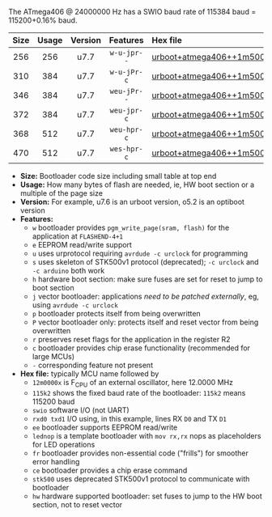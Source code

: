 The ATmega406 @ 24000000 Hz has a SWIO baud rate of 115384 baud = 115200+0.16% baud.

|Size|Usage|Version|Features|Hex file|
|:-:|:-:|:-:|:-:|:--|
|256|256|u7.7|`w-u-jpr--`|[urboot+atmega406++1m5000x++++7k2_swio_rxb0_txb1.hex](https://raw.githubusercontent.com/stefanrueger/urboot.hex/main/mcus/atmega406/external_oscillator/fcpu++1m5000_Hz/br++++7k2_bps/urboot+atmega406++1m5000x++++7k2_swio_rxb0_txb1.hex)|
|310|384|u7.7|`w-u-jPr-c`|[urboot+atmega406++1m5000x++++7k2_swio_rxb0_txb1_lednop_fr_ce.hex](https://raw.githubusercontent.com/stefanrueger/urboot.hex/main/mcus/atmega406/external_oscillator/fcpu++1m5000_Hz/br++++7k2_bps/urboot+atmega406++1m5000x++++7k2_swio_rxb0_txb1_lednop_fr_ce.hex)|
|346|384|u7.7|`weu-jPr--`|[urboot+atmega406++1m5000x++++7k2_swio_rxb0_txb1_ee_lednop_fr.hex](https://raw.githubusercontent.com/stefanrueger/urboot.hex/main/mcus/atmega406/external_oscillator/fcpu++1m5000_Hz/br++++7k2_bps/urboot+atmega406++1m5000x++++7k2_swio_rxb0_txb1_ee_lednop_fr.hex)|
|372|384|u7.7|`weu-jpr-c`|[urboot+atmega406++1m5000x++++7k2_swio_rxb0_txb1_ee_lednop_fr_ce.hex](https://raw.githubusercontent.com/stefanrueger/urboot.hex/main/mcus/atmega406/external_oscillator/fcpu++1m5000_Hz/br++++7k2_bps/urboot+atmega406++1m5000x++++7k2_swio_rxb0_txb1_ee_lednop_fr_ce.hex)|
|368|512|u7.7|`weu-hpr-c`|[urboot+atmega406++1m5000x++++7k2_swio_rxb0_txb1_ee_lednop_fr_ce_hw.hex](https://raw.githubusercontent.com/stefanrueger/urboot.hex/main/mcus/atmega406/external_oscillator/fcpu++1m5000_Hz/br++++7k2_bps/urboot+atmega406++1m5000x++++7k2_swio_rxb0_txb1_ee_lednop_fr_ce_hw.hex)|
|470|512|u7.7|`wes-hpr-c`|[urboot+atmega406++1m5000x++++7k2_swio_rxb0_txb1_ee_lednop_fr_ce_stk500_hw.hex](https://raw.githubusercontent.com/stefanrueger/urboot.hex/main/mcus/atmega406/external_oscillator/fcpu++1m5000_Hz/br++++7k2_bps/urboot+atmega406++1m5000x++++7k2_swio_rxb0_txb1_ee_lednop_fr_ce_stk500_hw.hex)|

- **Size:** Bootloader code size including small table at top end
- **Usage:** How many bytes of flash are needed, ie, HW boot section or a multiple of the page size
- **Version:** For example, u7.6 is an urboot version, o5.2 is an optiboot version
- **Features:**
  + `w` bootloader provides `pgm_write_page(sram, flash)` for the application at `FLASHEND-4+1`
  + `e` EEPROM read/write support
  + `u` uses urprotocol requiring `avrdude -c urclock` for programming
  + `s` uses skeleton of STK500v1 protocol (deprecated); `-c urclock` and `-c arduino` both work
  + `h` hardware boot section: make sure fuses are set for reset to jump to boot section
  + `j` vector bootloader: applications *need to be patched externally*, eg, using `avrdude -c urclock`
  + `p` bootloader protects itself from being overwritten
  + `P` vector bootloader only: protects itself and reset vector from being overwritten
  + `r` preserves reset flags for the application in the register R2
  + `c` bootloader provides chip erase functionality (recommended for large MCUs)
  + `-` corresponding feature not present
- **Hex file:** typically MCU name followed by
  + `12m0000x` is F<sub>CPU</sub> of an external oscillator, here 12.0000 MHz
  + `115k2` shows the fixed baud rate of the bootloader: `115k2` means 115200 baud
  + `swio` software I/O (not UART)
  + `rxd0 txd1` I/O using, in this example, lines RX `D0` and TX `D1`
  + `ee` bootloader supports EEPROM read/write
  + `lednop` is a template bootloader with `mov rx,rx` nops as placeholders for LED operations
  + `fr` bootloader provides non-essential code ("frills") for smoother error handling
  + `ce` bootloader provides a chip erase command
  + `stk500` uses deprecated STK500v1 protocol to communicate with bootloader
  + `hw` hardware supported bootloader: set fuses to jump to the HW boot section, not to reset vector
